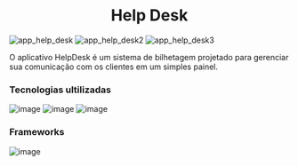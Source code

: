 <h1 align="center"> Help Desk </h1>

![app_help_desk](https://user-images.githubusercontent.com/81213149/159120043-a8dadc3b-5bed-4d8f-b1be-3567094881a0.png)
![app_help_desk2](https://user-images.githubusercontent.com/81213149/159120046-2b795ee8-c9ac-47cd-83eb-f56fad6173aa.png)
![app_help_desk3](https://user-images.githubusercontent.com/81213149/159120097-7d311516-5e4f-4532-81de-204f0073cc5b.png)

<p> O aplicativo HelpDesk é um sistema de bilhetagem projetado para gerenciar sua comunicação com os clientes em um simples painel.</p>

<h3>Tecnologias ultilizadas</h3>

![image](https://img.shields.io/badge/HTML5-E34F26?style=for-the-badge&logo=html5&logoColor=white)
![image](https://img.shields.io/badge/CSS3-1572B6?style=for-the-badge&logo=css3&logoColor=white)
![image](https://img.shields.io/badge/PHP-777BB4?style=for-the-badge&logo=php&logoColor=white)

<h3>Frameworks</h3>

![image](https://img.shields.io/badge/Bootstrap-563D7C?style=for-the-badge&logo=bootstrap&logoColor=white)
